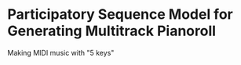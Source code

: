 # Participatory Sequence Model for Generating Multitrack Pianoroll
Making MIDI music with "5 keys"

<!-- Upload our Hompage Image -->
